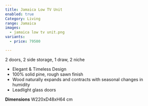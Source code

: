 ```yaml
---
title: Jamaica Low TV Unit
enabled: true
Category: Living
range: Jamaica
images:
  - jamaica low tv unit.png
variants:
  - price: 79500

---
```

2 doors, 2 side storage, 1 draw, 2 niche

* Elegant & Timeless Design
* 100% solid pine, rough sawn finish
* Wood naturally expands and contracts with seasonal changes in humidity
* Leadlight glass doors

**Dimensions**
W220xD48xH64 cm